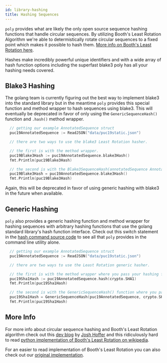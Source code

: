 ```yaml
---
id: library-hashing
title: Hashing Sequences
---
```


`poly` provides what are likely the only open source sequence hashing functions that handle circular sequences. By utilizing Booth's Least Rotation Algorithm we're able to determistically rotate circular sequences to a fixed point which makes it possible to hash them. [More info on Booth's Least Rotation here](#more-info).

Hashes make incredibly powerful unique identifiers and with a wide array of hash function options including the superfast blake3 poly has all your hashing needs covered.

## Blake3 Hashing

The golang team is currently figuring out the best way to implement blake3 into the standard library but in the meantime `poly` provides this special function and method wrapper to hash sequences using blake3. This will eventually be deprecated in favor of only using the `GenericSequenceHash()` function and `.hash()` method wrapper.

```go
  // getting our example AnnotatedSequence struct
  puc19AnnotatedSequence := ReadJSON("data/puc19static.json")

  // there are two ways to use the blake3 Least Rotation hasher.

  // the first is with the method wrapper.
  puc19Blake3Hash := puc19AnnotatedSequence.blake3Hash()
  fmt.Println(puc19Blake3Hash)

  // the second is with the Blake3SequenceHash(annotatedSequence AnnotatedSequence) function.
  puc19Blake3Hash = puc19AnnotatedSequence.blake3Hash()
  fmt.Println(puc19Blake3Hash)
```

Again, this will be deprecated in favor of using generic hashing with blake3 in the future when available.

## Generic Hashing

`poly` also provides a generic hashing function and method wrapper for hashing sequences with arbitrary hashing functions that use the golang standard library's hash function interface. Check out this switch statement in the [hash command source code](https://github.com/TimothyStiles/poly/blob/f51ec1c08820394d7cab89a5a4af92d9b803f0a4/commands.go#L261) to see all that `poly` provides in the command line utility alone.

```go
  // getting our example AnnotatedSequence struct
  puc19AnnotatedSequence := ReadJSON("data/puc19static.json")

  // there are two ways to use the Least Rotation generic hasher.

  // the first is with the method wrapper where you pass your hashing function as an argument.
  puc19Sha1Hash := puc19AnnotatedSequence.hash(crypto.SHA1)
  fmt.Println(puc19Sha1Hash)

  // the second is with the GenericSequenceHash() function where you pass an AnnotatedSequence along with a hash function as arguments.
  puc19Sha1Hash = GenericSequenceHash(puc19AnnotatedSequence, crypto.SHA1)
  fmt.Println(puc19Sha1Hash)
```

## More Info
For more info about circular sequence hashing and Booth's Least Rotation algorithm check out this [dev blog](https://www.ginkgobioworks.com/2020/04/20/fast-database-lookups-for-circular-dna-sequences/) by [Josh Hoffer](https://twitter.com/hofer) and this ridiculously hard to read [python implementation of Booth's Least Rotation on wikipedia](https://en.wikipedia.org/wiki/Lexicographically_minimal_string_rotation#Booth's_Algorithm).

For an easier to read implementation of Booth's Least Rotation you can also check out our [original implementation](https://github.com/TimothyStiles/poly/blob/346e3eb58cdd74db14eba333ba428256f77c93b0/hash.go#L40).